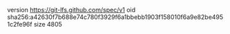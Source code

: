 version https://git-lfs.github.com/spec/v1
oid sha256:a42630f7b688e74c780f3929f6a1bbebb1903f158010f6a9e82be4951c2fe96f
size 4805
